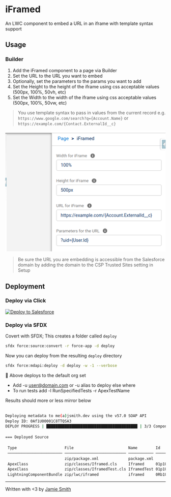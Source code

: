 # iFramed

An LWC component to embed a URL in an iframe with template syntax support

## Usage

### Builder

1. Add the iFramed component to a page via Builder
2. Set the URL to the URL you want to embed
3. Optionally, set the parameters to the params you want to add
4. Set the Height to the height of the iframe using css acceptable values (500px, 100%, 50vh, etc)
5. Set the Width to the width of the iframe using css acceptable values (500px, 100%, 50vw, etc)

> You use template syntax to pass in values from the current record e.g. `https://www.google.com/search?q={Account.Name}` or `https://example.com/{Contact.ExternalId__c}`

![iFramed in Builder](/docs/iframed.png)

> Be sure the URL you are embedding is accessible from the Salesforce domain by adding the domain to the CSP Trusted Sites setting in Setup

## Deployment

### Deploy via Click

[![Deploy to Salesforce](https://raw.githubusercontent.com/afawcett/githubsfdeploy/master/deploy.png)](https://githubsfdeploy.herokuapp.com?owner=jsmithdev&repo=iframed)

### Deploy via SFDX

Covert with SFDX; This creates a folder called `deploy`

```bash
sfdx force:source:convert -r force-app -d deploy
```

Now you can deploy from the resulting `deploy` directory

```bash
sfdx force:mdapi:deploy -d deploy -w -1 --verbose
```

📌 Above deploys to the default org set

- Add -u user@domain.com or -u alias to deploy else where
- To run tests add -l RunSpecifiedTests -r ApexTestName

Results should more or less mirror below

```bash

Deploying metadata to me(a)jsmith.dev using the v57.0 SOAP API
Deploy ID: 0Af1U00001C8TTQSA3
DEPLOY PROGRESS | ████████████████████████████████████████ | 3/3 Components

=== Deployed Source

 Type                     File                        Name        Id                 
 ──────────────────────── ─────────────────────────── ─────────── ────────────────── 
                          zip/package.xml             package.xml                    
 ApexClass                zip/classes/Iframed.cls     Iframed     01p1U00000R33BiQAJ 
 ApexClass                zip/classes/IframedTest.cls IframedTest 01p1U00000R33BjQAJ 
 LightningComponentBundle zip/lwc/iframed             iframed     0Rb1U000000D4IpSAK 
```

---

Written with <3 by [Jamie Smith](https://jsmith.dev)
